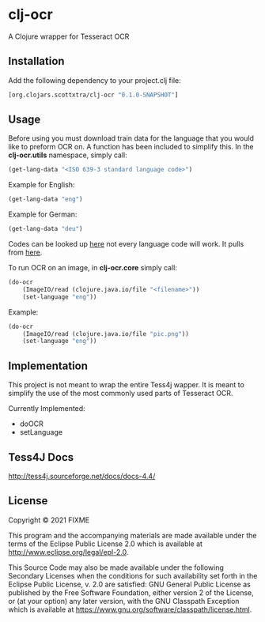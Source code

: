 # clj-ocr
A Clojure wrapper for Tesseract OCR

## Installation
Add the following dependency to your project.clj file:
```clojure
[org.clojars.scottxtra/clj-ocr "0.1.0-SNAPSHOT"]
```
## Usage
Before using you must download train data for the language that you would like to preform OCR on.
A function has been included to simplify this.
In the **clj-ocr.utils** namespace, simply call: 
```clojure
(get-lang-data "<ISO 639-3 standard language code>")
```

Example for English:
```clojure
(get-lang-data "eng")
```
Example for German:
```clojure
(get-lang-data "deu")
```

Codes can be looked up [here](https://iso639-3.sil.org/code_tables/639/data)
not every language code will work. It pulls from [here](https://github.com/tesseract-ocr/tessdata).

To run OCR on an image, in **clj-ocr.core** simply call: 
```clojure
(do-ocr 
    (ImageIO/read (clojure.java.io/file "<filename>")) 
    (set-language "eng"))
```
Example:
```clojure
(do-ocr 
    (ImageIO/read (clojure.java.io/file "pic.png")) 
    (set-language "eng"))
```
## Implementation 
This project is not meant to wrap the entire Tess4j wapper. It is meant to simplify the use of the most commonly used parts of Tesseract OCR.

Currently Implemented:
- doOCR
- setLanguage

## Tess4J Docs
http://tess4j.sourceforge.net/docs/docs-4.4/
## License

Copyright © 2021 FIXME

This program and the accompanying materials are made available under the
terms of the Eclipse Public License 2.0 which is available at
http://www.eclipse.org/legal/epl-2.0.

This Source Code may also be made available under the following Secondary
Licenses when the conditions for such availability set forth in the Eclipse
Public License, v. 2.0 are satisfied: GNU General Public License as published by
the Free Software Foundation, either version 2 of the License, or (at your
option) any later version, with the GNU Classpath Exception which is available
at https://www.gnu.org/software/classpath/license.html.
